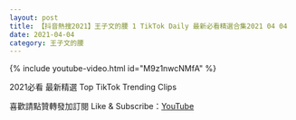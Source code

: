```yaml
---
layout: post
title: 【抖音熱搜2021】王子文的腰 1 TikTok Daily 最新必看精選合集2021 04 04
date: 2021-04-04
category: 王子文的腰
---
```


{% include youtube-video.html id="M9z1nwcNMfA" %}

2021必看 最新精選 Top TikTok Trending Clips

喜歡請點贊轉發加訂閱 Like & Subscribe：[YouTube](https://www.youtube.com/channel/UCAoR7VcanIPd04uEq_GIylA/videos)

